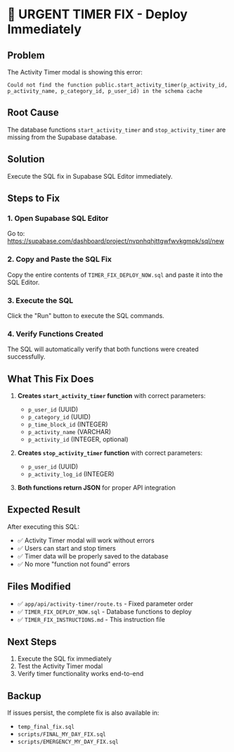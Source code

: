# 🚨 URGENT TIMER FIX - Deploy Immediately

## Problem
The Activity Timer modal is showing this error:
```
Could not find the function public.start_activity_timer(p_activity_id, p_activity_name, p_category_id, p_user_id) in the schema cache
```

## Root Cause
The database functions `start_activity_timer` and `stop_activity_timer` are missing from the Supabase database.

## Solution
Execute the SQL fix in Supabase SQL Editor immediately.

## Steps to Fix

### 1. Open Supabase SQL Editor
Go to: https://supabase.com/dashboard/project/nvpnhqhjttgwfwvkgmpk/sql/new

### 2. Copy and Paste the SQL Fix
Copy the entire contents of `TIMER_FIX_DEPLOY_NOW.sql` and paste it into the SQL Editor.

### 3. Execute the SQL
Click the "Run" button to execute the SQL commands.

### 4. Verify Functions Created
The SQL will automatically verify that both functions were created successfully.

## What This Fix Does

1. **Creates `start_activity_timer` function** with correct parameters:
   - `p_user_id` (UUID)
   - `p_category_id` (UUID) 
   - `p_time_block_id` (INTEGER)
   - `p_activity_name` (VARCHAR)
   - `p_activity_id` (INTEGER, optional)

2. **Creates `stop_activity_timer` function** with correct parameters:
   - `p_user_id` (UUID)
   - `p_activity_log_id` (INTEGER)

3. **Both functions return JSON** for proper API integration

## Expected Result
After executing this SQL:
- ✅ Activity Timer modal will work without errors
- ✅ Users can start and stop timers
- ✅ Timer data will be properly saved to the database
- ✅ No more "function not found" errors

## Files Modified
- ✅ `app/api/activity-timer/route.ts` - Fixed parameter order
- ✅ `TIMER_FIX_DEPLOY_NOW.sql` - Database functions to deploy
- ✅ `TIMER_FIX_INSTRUCTIONS.md` - This instruction file

## Next Steps
1. Execute the SQL fix immediately
2. Test the Activity Timer modal
3. Verify timer functionality works end-to-end

## Backup
If issues persist, the complete fix is also available in:
- `temp_final_fix.sql`
- `scripts/FINAL_MY_DAY_FIX.sql`
- `scripts/EMERGENCY_MY_DAY_FIX.sql`
